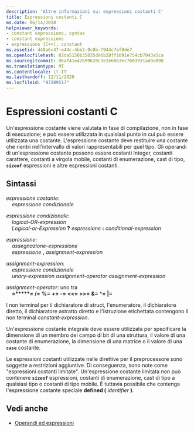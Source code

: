 ```yaml
---
description: 'Altre informazioni su: espressioni costanti C'
title: Espressioni costanti C
ms.date: 06/14/2018
helpviewer_keywords:
- constant expressions, syntax
- constant expressions
- expressions [C++], constant
ms.assetid: d48a6c47-e44c-4be2-9c8b-7944c7ef8de7
ms.openlocfilehash: 82da5150b35035d96b28ff1091e754cb7043a5ca
ms.sourcegitcommit: d6af41e42699628c3e2e6063ec7b03931a49a098
ms.translationtype: MT
ms.contentlocale: it-IT
ms.lasthandoff: 12/11/2020
ms.locfileid: "97289517"
---
```

# <a name="c-constant-expressions"></a>Espressioni costanti C

Un'espressione costante viene valutata in fase di compilazione, non in fase di esecuzione; e può essere utilizzata in qualsiasi punto in cui può essere utilizzata una costante. L'espressione costante deve restituire una costante che rientri nell'intervallo di valori rappresentabili per quel tipo. Gli operandi di un'espressione costante possono essere costanti Integer, costanti carattere, costanti a virgola mobile, costanti di enumerazione, cast di tipo, **`sizeof`** espressioni e altre espressioni costanti.

## <a name="syntax"></a>Sintassi

*espressione costante*:<br/>
&nbsp;&nbsp;&nbsp;&nbsp;*espressione condizionale*

*espressione condizionale*:<br/>
&nbsp;&nbsp;&nbsp;&nbsp;*logical-OR-expression*<br/>
&nbsp;&nbsp;&nbsp;&nbsp;*Logical-or-Expression* **?** *espressione* **:** *conditional-expression*

*espressione*:<br/>
&nbsp;&nbsp;&nbsp;&nbsp;*assegnazione-espressione*<br/>
&nbsp;&nbsp;&nbsp;&nbsp;*espressione* **,** *assignment-expression*

*assignment-expression*:<br/>
&nbsp;&nbsp;&nbsp;&nbsp;*espressione condizionale*<br/>
&nbsp;&nbsp;&nbsp;&nbsp;*unary-expression* *assignment-operator* *assignment-expression*

*assignment-operator*: uno tra<br/>
&nbsp;&nbsp;&nbsp;&nbsp;**=****&#42;=** **/=** **%=** **+=** **-=** **\<\<=** **>>=** **&=** **^=** **&#124;=**

I non terminal per il dichiaratore di struct, l'enumeratore, il dichiaratore diretto, il dichiaratore astratto diretto e l'istruzione etichettata contengono il non terminal *constant-expression*.

Un'espressione costante integrale deve essere utilizzata per specificare la dimensione di un membro del campo di bit di una struttura, il valore di una costante di enumerazione, la dimensione di una matrice o il valore di una **`case`** costante.

Le espressioni costanti utilizzate nelle direttive per il preprocessore sono soggette a restrizioni aggiuntive. Di conseguenza, sono note come "espressioni costanti limitate". Un'espressione costante limitata non può contenere **`sizeof`** espressioni, costanti di enumerazione, cast di tipo a qualsiasi tipo o costanti di tipo mobile. È tuttavia possibile che contenga l'espressione costante speciale **defined (** _identifier_ **)**.

## <a name="see-also"></a>Vedi anche

- [Operandi ed espressioni](../c-language/operands-and-expressions.md)
